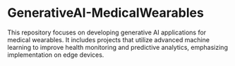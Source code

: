 # GenerativeAI-MedicalWearables
This repository focuses on developing generative AI applications for medical wearables. It includes projects that utilize advanced machine learning to improve health monitoring and predictive analytics, emphasizing implementation on edge devices.

